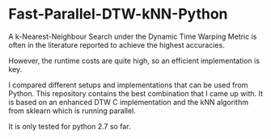 # Fast-Parallel-DTW-kNN-Python

A k-Nearest-Neighbour Search under the Dynamic Time Warping Metric is often in
the literature reported to achieve the highest accuracies.

However, the runtime costs are quite high, so an efficient implementation is key.

I compared different setups and implementations that can be used from Python.
This repository contains the best combination that I came up with. 
It is based on an enhanced DTW C implementation and the kNN algorithm from sklearn which is running parallel.

It is only tested for python 2.7 so far.